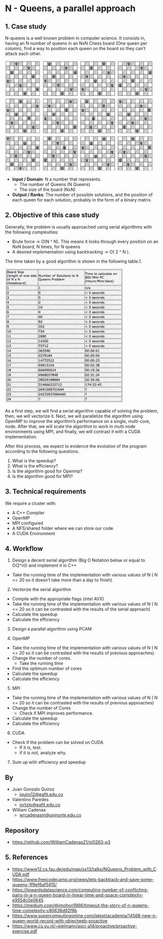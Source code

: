 # N - Queens, a parallel approach

## 1. Case study
N-queens is a well known problem in computer science. It consists in, having an N number of queens in an NxN Chess board (One queen per column), find a way to position each queen on the board so they can’t attack each other.

![8-Queens Solutions](solutions.png)

* **Input / Domain**: N a number that represents.
  * The number of Queens (N Queens)
  * The size of the board (NxN)
* **Output / Ranks**: The number of possible solutions, and the position of each queen for each solution, probably in the form of a binary matrix.

## 2. Objective of this case study

Generally, the problem is usually approached using serial algorithms with the following complexities:

* Brute force -> O(N ^ N). This means it looks through every position on an NxN board, N times, for N queens
* A desired implementation using backtracking -> O( 2 ^ N ).

The time taken by a good algorithm is shown in the following table.1.

![table.1](table.png)

As a first step, we will find a serial algorithm capable of solving the problem, then, we will vectorize it. Next, we will parallelize the algorithm using OpenMP to improve the algorithm’s performance on a single, multi-core, node. After that, we will scale the algorithm to work in multi node environments using MPI, and finally, we will contrast it with a CUDA implementation.

After this process, we expect to evidence the evolution of the program according to the following questions.

1. What is the speedup?
2. What is the efficiency?
3. Is the algorithm good for Openmp?
4. Is the algorithm good for MPI?

## 3. Technical requirements

We require a cluster with:
* A C++ Compiler
* OpenMP
* MPI configured 
* A NFS/shared folder where we can store our code.
* A CUDA Environment

## 4. Workflow
1. Design a decent serial algorithm (Big O Notation below or equal to O(2^n)) and implement it in C++
  * Take the running time of the implementation with various values of N ( N <= 20 so it doesn’t take more than a day to finish)
2. Vectorize the serial algorithm
  * Compile with the appropriate flags (intel AVX)
  * Take the running time of the implementation with various values of N ( N <= 20 so it can be contrasted with the results of the serial approach)
  * Calculate the speedup
  * Calculate the efficiency
3. Design a parallel algorithm using PCAM

4. OpenMP
  * Take the running time of the implementation with various values of N  ( N <= 20 so it can be contrasted with the results of previous approaches).
  * Change the number of cores.
    * Take the running time
  * Find the optimum number of cores
  * Calculate the speedup
  * Calculate the efficiency
5. MPI
  * Take the running time of the implementation with various values of N  ( N <= 20 so it can be contrasted with the results of previous approaches)
  * Change the number of Cores
    * Check if MPI improves performance.
  * Calculate the speedup
  * Calculate the efficiency
6. CUDA
  * Check if the problem can be solved on CUDA
    * If it is, test.
    * if it is not, analyze why.
7. Sum up with efficiency and speedup 

## By

* Juan Gonzalo Quiroz 
    * jquiro12@eafit.edu.co 
* Valentino Paredes 
    * jortzip@eafit.edu.co
* William Cadenas 
    * wrcadenasm@uninorte.edu.co
    
## Repository

* https://github.com/WilliamCadenas21/st0263-p3

## 5. References

+ https://www12.cs.fau.de/edu/map/ss13/talks/NQueens_Problem_with_CUDA.pdf
+ https://www.freecodecamp.org/news/lets-backtrack-and-save-some-queens-1f9ef6af5415/
+ https://towardsdatascience.com/computing-number-of-conflicting-pairs-in-a-n-queen-board-in-linear-time-and-space-complexity-e9554c0e0645
+ https://medium.com/@jmohon1986/timeout-the-story-of-n-queens-time-complexity-c80636d92f8b
+ https://www.supercomputingonline.com/latest/academia/14568-new-n-queen-world-record-with-objectweb-proactive
+ https://www.cs.vu.nl/~kielmann/asci-a14/proactive/proactive-exercise.pdf
